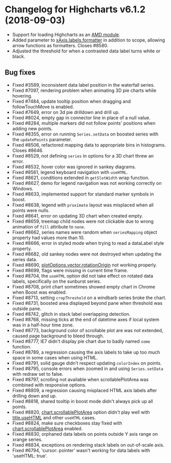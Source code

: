 # Changelog for Highcharts v6.1.2 (2018-09-03)

- Support for loading Highcharts as an [AMD module](https://github.com/highcharts/highcharts#load-highcharts-as-an-amd-module).
- Added parameter to [xAxis.labels.formatter](https://api.highcharts.com/highcharts/xAxis.labels.formatter) in addition to scope, allowing arrow functions as formatters. Closes #8580.
- Adjusted the threshold for when a contrasted data label turns white or black.

## Bug fixes
- Fixed #3589, inconsistent data label position in the waterfall series.
- Fixed #7097, rendering problem when animating 3D pie charts while hovering.
- Fixed #7484, update tooltip position when dragging and followTouchMove is enabled.
- Fixed #7649, error on 3d pie drilldown and drill up.
- Fixed #8024, empty gap in connector line in place of a null value.
- Fixed #8284, multiple markers did not follow points' positions when adding new points.
- Fixed #8355, error on running `Series.setData` on boosted series with the `updatePoints` parameter.
- Fixed #8506, refactored mapping data to appropriate bins in histograms. Closes #8646.
- Fixed #8529, not defining `series` in options for a 3D chart threw an error.
- Fixed #8532, hover color was ignored in sankey diagrams.
- Fixed #8561, legend keyboard navigation with `useHTML`.
- Fixed #8621, conditions extended in `getSlotWidth` wrap function.
- Fixed #8627, demo for legend navigation was not working correctly on Windows.
- Fixed #8633, implemented support for standard marker symbols in boost.
- Fixed #8638, legend with `proximate` layout was misplaced when all points were nulls.
- Fixed #8641, error on updating 3D chart when created empty.
- Fixed #8659, treemap child nodes were not clickable due to wrong animation of `fill` attribute to `none`.
- Fixed #8662, series names were random when `seriesMapping` object property had values more than 10.
- Fixed #8666, error in styled mode when trying to read a dataLabel style property.
- Fixed #8682, old sankey nodes were not destroyed when updating the series data.
- Fixed #8690, [plotOptions.vector.rotationOrigin](https://api.highcharts.com/highcharts/plotOptions.vector.rotationOrigin) not working properly.
- Fixed #8699, flags were missing in current time frame.
- Fixed #8704, the `useHTML` option did not take effect on rotated data labels, specifically on the sunburst series.
- Fixed #8708, print chart sometimes showed empty chart in Chrome when Boost was enabled.
- Fixed #8713, setting `cropThreshold` on a windbarb series broke the chart.
- Fixed #8731, boosted area displayed beyond pane when threshold was outside pane.
- Fixed #8742, glitch in stack label overlapping detection.
- Fixed #8768, missing ticks at the end of datetime axes if local system was in a half-hour time zone.
- Fixed #8773, background color of scrollable plot are was not extended, caused page background to bleed through.
- Fixed #8777, IE7 didn't display pie chart due to badly named `some` function.
- Fixed #8789, a regression causing the axis labels to take up too much space in some cases when using HTML.
- Fixed #8791, solid gauge didn't respect updating `colorIndex` on points.
- Fixed #8795, console errors when zoomed in and using `Series.setData` with redraw set to false.
- Fixed #8797, scrolling not available when scrollablePlotArea was combined with responsive options.
- Fixed #8809, a regression causing misplaced HTML axis labels after drilling down and up.
- Fixed #8818, shared tooltip in boost mode didn't always pick up all points.
- Fixed #8820, [chart.scrollablePlotArea](https://api.highcharts.com/highcharts/chart.scrollablePlotArea) option didn't play well with [title.useHTML](https://api.highcharts.com/highcharts/title.useHTML) and other `useHTML` cases.
- Fixed #8824, make sure checkboxes stay fixed with [chart.scrollablePlotArea](https://api.highcharts.com/highcharts/chart.scrollablePlotArea) enabled.
- Fixed #8830, orphaned data labels on points outside Y axis range on xrange series.
- Fixed #8834, exceptions on rendering stack labels on out-of-scale axis.
- Fixed #6794, 'cursor: pointer' wasn't working for data labels with 'useHTML: true'.

